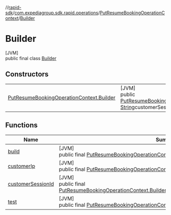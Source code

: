 //[rapid-sdk](../../../../index.md)/[com.expediagroup.sdk.rapid.operations](../../index.md)/[PutResumeBookingOperationContext](../index.md)/[Builder](index.md)

# Builder

[JVM]\
public final class [Builder](index.md)

## Constructors

| | |
|---|---|
| [PutResumeBookingOperationContext.Builder](-put-resume-booking-operation-context.-builder.md) | [JVM]<br>public [PutResumeBookingOperationContext.Builder](index.md)[PutResumeBookingOperationContext.Builder](-put-resume-booking-operation-context.-builder.md)([String](https://docs.oracle.com/javase/8/docs/api/java/lang/String.html)customerIp, [String](https://docs.oracle.com/javase/8/docs/api/java/lang/String.html)customerSessionId, [String](https://docs.oracle.com/javase/8/docs/api/java/lang/String.html)test) |

## Functions

| Name | Summary |
|---|---|
| [build](build.md) | [JVM]<br>public final [PutResumeBookingOperationContext](../index.md)[build](build.md)() |
| [customerIp](customer-ip.md) | [JVM]<br>public final [PutResumeBookingOperationContext.Builder](index.md)[customerIp](customer-ip.md)([String](https://docs.oracle.com/javase/8/docs/api/java/lang/String.html)customerIp) |
| [customerSessionId](customer-session-id.md) | [JVM]<br>public final [PutResumeBookingOperationContext.Builder](index.md)[customerSessionId](customer-session-id.md)([String](https://docs.oracle.com/javase/8/docs/api/java/lang/String.html)customerSessionId) |
| [test](test.md) | [JVM]<br>public final [PutResumeBookingOperationContext.Builder](index.md)[test](test.md)([String](https://docs.oracle.com/javase/8/docs/api/java/lang/String.html)test) |
